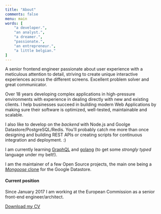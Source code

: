 ```yaml
---
title: "About"
comments: false
menu: main
words: [
    "a developer.",
    "an analyst.",
    "a dreamer.",
    "passionate.",
    "an entrepreneur.",
    "a little belgian."
]
---
```


A senior frontend engineer passionate about user experience with a meticulous attention to detail, striving to create unique interactive experiences across the different screens. Excellent problem solver and great communicator.

Over 18 years developing complex applications in high-pressure environments with experience in dealing directly with new and existing clients. I help businesses succeed in building modern Web Applications by making sure their software is optimized, well-tested, maintainable and scalable.

I also like to develop on the _backend_ with Node.js and Goolge Datastore/PostgreSQL/Redis. You'll probably catch me more than once designing and building REST APIs or creating scripts for continuous integration and deployment. :)

I am currently learning [GraphQL](http://graphql.org/) and [golang](https://golang.org/) (to get some _strongly typed_ language under my belt!).

I am the maintainer of a few Open Source projects, the main one being a [_Mongoose_ clone](https://github.com/sebelga/gstore-node) for the Google Datastore.

#### Current position

Since January 2017 I am working at the European Commission as a senior front-end engineer/architect.

<div class="c-about__actions">
    <a role="btn" href="/cv-sebastien-loix.pdf" target="_blank">Download my CV</a>
</div>
